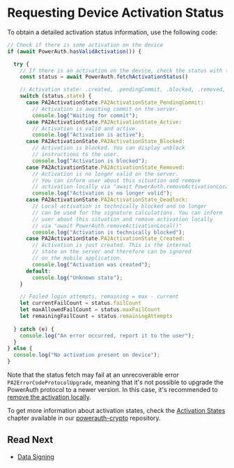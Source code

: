 # Requesting Device Activation Status

To obtain a detailed activation status information, use the following code:

```javascript
// Check if there is some activation on the device
if (await PowerAuth.hasValidActivation()) {

  try {
    // If there is an activation on the device, check the status with the server
    const status = await PowerAuth.fetchActivationStatus()

    // Activation state: .created, .pendingCommit, .blocked, .removed, .deadlock
    switch (status.state) {
      case PA2ActivationState.PA2ActivationState_PendingCommit:
        // Activation is awaiting commit on the server.
        console.log("Waiting for commit");
      case PA2ActivationState.PA2ActivationState_Active:
        // Activation is valid and active.
        console.log("Activation is active");
      case PA2ActivationState.PA2ActivationState_Blocked:
        // Activation is blocked. You can display unblock
        // instructions to the user.
        console.log("Activation is blocked");
      case PA2ActivationState.PA2ActivationState_Removed:
        // Activation is no longer valid on the server.
        // You can inform user about this situation and remove
        // activation locally via "await PowerAuth.removeActivationLocal()"
        console.log("Activation is no longer valid");
      case PA2ActivationState.PA2ActivationState_Deadlock:
        // Local activation is technically blocked and no longer
        // can be used for the signature calculations. You can inform
        // user about this situation and remove activation locally
        // via "await PowerAuth.removeActivationLocal()"
        console.log("Activation is technically blocked");
      case PA2ActivationState.PA2ActivationState_Created:
        // Activation is just created. This is the internal
        // state on the server and therefore can be ignored
        // on the mobile application.
        console.log("Activation was created");
      default:
        console.log("Unknown state");
    }

    // Failed login attempts, remaining = max - current
    let currentFailCount = status.failCount
    let maxAllowedFailCount = status.maxFailCount
    let remainingFailCount = status.remainingAttempts
    
  } catch (e) {
    console.log("An error occurred, report it to the user");
  }
} else {
  console.log("No activation present on device");
}
```

Note that the status fetch may fail at an unrecoverable error `PA2ErrorCodeProtocolUpgrade`, meaning that it's not possible to upgrade the PowerAuth protocol to a newer version. In this case, it's recommended to [remove the activation locally](Device-Activation-Removal.md).

To get more information about activation states, check the [Activation States](https://github.com/wultra/powerauth-crypto/blob/develop/docs/Activation.md#activation-states) chapter available in our [powerauth-crypto](https://github.com/wultra/powerauth-crypto) repository.

## Read Next

- [Data Signing](Data-Signing.md)
